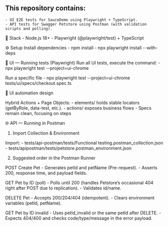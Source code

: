 ## This repository contains:
    - UI E2E tests for SauceDemo using Playwright + TypeScript.
    - API tests for Swagger Petstore using Postman (with validation scripts and polling).

🧰 Stack
    - Node.js 18+
    - Playwright (@playwright/test) + TypeScript


⚙️ Setup
Install dependencies
    - npm install
    - npx playwright install --with-deps


🧪 UI — Running tests (Playwright)
Run all UI tests, execute the command:
    - npx playwright test --project=ui-chrome

Run a specific file
    - npx playwright test --project=ui-chrome tests/ui/specs/checkout.spec.ts


🧩 UI automation design

Hybrid Actions + Page Objects:
    - elements/ holds stable locators (getByRole, data-test, etc.).
    - actions/ exposes business flows
    - Specs remain clean, focusing on steps


🌐 API — Running in Postman
1) Import Collection & Environment

Import:
    - tests/api-postman/tests/Functional testing.postman_collection.json
    - tests/apipostman/tests/petstore.postman_environment.json

2) Suggested order in the Postman Runner

POST Create Pet
    - Generates petId and petName (Pre-request).
    - Asserts 200, response time, and payload fields.

GET Pet by ID (poll)
    - Polls until 200 (handles Petstore’s occasional 404 right after POST due to replication).
    - Validates id/name.

DELETE Pet
    - Accepts 200/204/404 (idempotent).
    - Clears environment variables (petId, petName).

GET Pet by ID invalid
    - Uses petId_invalid or the same petId after DELETE.
    - Expects 404/400 and checks code/type/message in the error payload.
